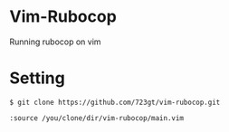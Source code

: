 # Vim-Rubocop  
Running rubocop on vim  

# Setting  
```
$ git clone https://github.com/723gt/vim-rubocop.git
```

``` .vimrc  
:source /you/clone/dir/vim-rubocop/main.vim
```  

